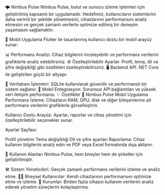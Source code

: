 🌩️ Nimbus Pulse
Nimbus Pulse, bulut ve sunucu izleme işlemleri için geliştirilmiş kapsamlı bir uygulamadır. Hedefimiz, kullanıcıların sistemlerini daha verimli bir şekilde yönetmesini, cihazlarının performansını analiz etmesini ve gerçek zamanlı verilerle optimize edilmiş bir deneyim yaşamasını sağlamaktır.

🎨 Mobil Uygulama
Flutter ile tasarlanmış kullanıcı dostu bir mobil arayüz sunar:

📊 Performans Analizi:
Cihaz bilgilerini inceleyebilir ve performans verilerini grafiklerle analiz edebilirsiniz.
⚙️ Özelleştirilebilir Ayarlar:
Profil, tema, dil ve şifre değişikliği gibi özellikleri özelleştirebilirsiniz.
🖥️ Backend API
.NET Core ile geliştirilen güçlü bir altyapı:

📂 Veritabanı İşlemleri:
SQLite kullanılarak güvenilir ve performanslı bir sistem sağlanır.
🔗 Mobil Entegrasyon:
Sorunsuz API bağlantıları ve yüksek veri iletişim performansı.
✨ Özellikler
📱 Nimbus Pulse Mobil Uygulama
Performans İzleme:
Cihazların RAM, GPU, disk ve diğer bileşenlerine ait performans verilerini grafiklerle görselleştirin.

Kullanıcı Dostu Arayüz:
Ayarlar, raporlar ve cihaz yönetimi için özelleştirilebilir seçenekler sunar.

Ayarlar Sayfası:

Profil yönetimi
Tema değişikliği
Dil ve şifre ayarları
Raporlama:
Cihaz kullanım bilgilerini analiz edin ve PDF veya Excel formatında dışa aktarın.

🌟 Kullanım Alanları
Nimbus Pulse, hem bireyler hem de şirketler için geliştirilmiştir.

🛠️ Sistem Yöneticileri:
Gerçek zamanlı performans verilerini izleme ve analiz etme.
👩‍💻 Bireysel Kullanıcılar:
Kendi cihazlarının performansını optimize etme ve izleme.
🏢 Kurumlar:
Birden fazla cihazın kullanım verilerini analiz ederek yönetim süreçlerini kolaylaştırma.
